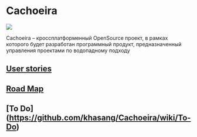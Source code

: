# Cachoeira
<img src="https://cloud.githubusercontent.com/assets/13849790/9563385/7393c5da-4e82-11e5-951f-25788b0f1382.png" />

Cachoeira – кроссплатформенный OpenSource проект, в рамках которого будет разработан программный продукт, предназначенный управления проектами по водопадному подходу


## [User stories](https://github.com/khasang/Cachoeira/blob/master/User-stories.md)
## [Road Map](https://github.com/khasang/Cachoeira/blob/master/Road-map.md)
## [To Do] (https://github.com/khasang/Cachoeira/wiki/To-Do)
